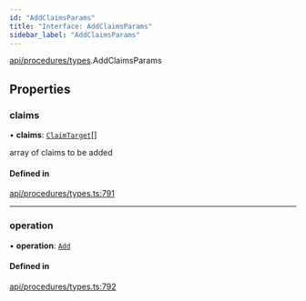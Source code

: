 ```yaml
---
id: "AddClaimsParams"
title: "Interface: AddClaimsParams"
sidebar_label: "AddClaimsParams"
---
```


[api/procedures/types](../../../../../modules/API/Procedures/Types/Types.md).AddClaimsParams

## Properties

### claims

• **claims**: [`ClaimTarget`](../../../Entities/Types/ClaimTarget/ClaimTarget.md)[]

array of claims to be added

#### Defined in

[api/procedures/types.ts:791](https://github.com/PolymeshAssociation/polymesh-sdk/blob/c53723bab/src/api/procedures/types.ts#L791)

___

### operation

• **operation**: [`Add`](../../../../../enums/API/Procedures/Types/ClaimOperation/ClaimOperation.md#add)

#### Defined in

[api/procedures/types.ts:792](https://github.com/PolymeshAssociation/polymesh-sdk/blob/c53723bab/src/api/procedures/types.ts#L792)
